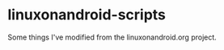 linuxonandroid-scripts
======================

Some things I've modified from the linuxonandroid.org project.